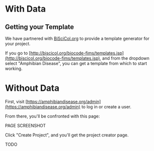 # With Data
## Getting your Template

We have partnered with [BiSciCol.org](http://biscicol.org) to provide a template generator for your project.

If you go to [http://biscicol.org/biocode-fims/templates.jsp](http://biscicol.org/biocode-fims/templates.jsp), and from the dropdown select "Amphibian Disease", you can get a template from which to start working.

# Without Data

First, visit [https://amphibiandisease.org/admin](https://amphibiandisease.org/admin) to log in or create a user.

From there, you'll be confronted with this page:

PAGE SCREENSHOT

Click "Create Project", and you'll get the project creator page.

TODO
